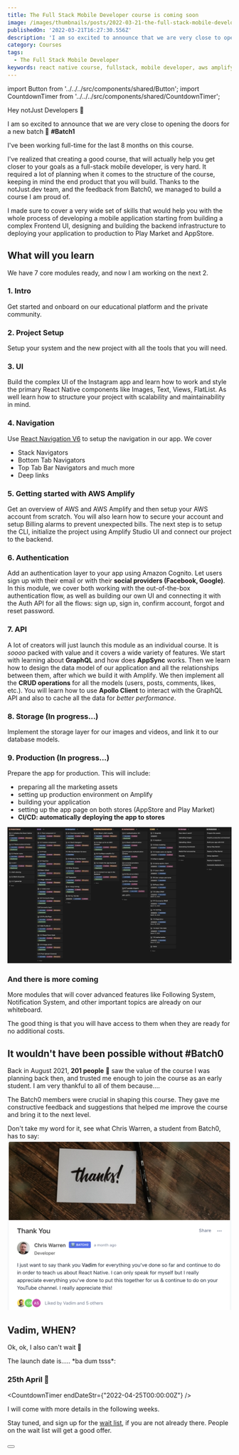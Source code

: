 ```yaml
---
title: The Full Stack Mobile Developer course is coming soon
image: /images/thumbnails/posts/2022-03-21-the-full-stack-mobile-developer-course-is-coming-soon.png
publishedOn: '2022-03-21T16:27:30.556Z'
description: 'I am so excited to announce that we are very close to opening the doors for the a new batch. #Batch1'
category: Courses
tags:
  - The Full Stack Mobile Developer
keywords: react native course, fullstack, mobile developer, aws amplify
---
```


import Button from '../../../src/components/shared/Button';
import CountdownTimer from '../../../src/components/shared/CountdownTimer';

Hey notJust Developers 👋

I am so excited to announce that we are very close to opening the doors for a new batch 🎉 **#Batch1**

I've been working full-time for the last 8 months on this course.

I've realized that creating a good course, that will actually help you get closer to your goals as a full-stack mobile developer, is very hard. It required a lot of planning when it comes to the structure of the course, keeping in mind the end product that you will build. Thanks to the notJust.dev team, and the feedback from Batch0, we managed to build a course I am proud of.

I made sure to cover a very wide set of skills that would help you with the whole process of developing a mobile application starting from building a complex Frontend UI, designing and building the backend infrastructure to deploying your application to production to Play Market and AppStore.

## What will you learn

We have 7 core modules ready, and now I am working on the next 2.

### 1. Intro

Get started and onboard on our educational platform and the private community.

### 2. Project Setup

Setup your system and the new project with all the tools that you will need.

### 3. UI

Build the complex UI of the Instagram app and learn how to work and style the primary React Native components like Images, Text, Views, FlatList. As well learn how to structure your project with scalability and maintainability in mind.

### 4. Navigation

Use [React Navigation V6](https://reactnavigation.org/) to setup the navigation in our app. We cover

- Stack Navigators
- Bottom Tab Navigators
- Top Tab Bar Navigators and much more
- Deep links

### 5. Getting started with AWS Amplify

Get an overview of AWS and AWS Amplify and then setup your AWS account from scratch. You will also learn how to secure your account and setup Billing alarms to prevent unexpected bills. The next step is to setup the CLI, initialize the project using Amplify Studio UI and connect our project to the backend.

### 6. Authentication

Add an authentication layer to your app using Amazon Cognito. Let users sign up with their email or with their **social providers (Facebook, Google)**. In this module, we cover both working with the out-of-the-box authentication flow, as well as building our own UI and connecting it with the Auth API for all the flows: sign up, sign in, confirm account, forgot and reset password.

### 7. API

A lot of creators will just launch this module as an individual course. It is _soooo_ packed with value and it covers a wide variety of features. We start with learning about **GraphQL** and how does **AppSync** works. Then we learn how to design the data model of our application and all the relationships between them, after which we build it with Amplify. We then implement all the **CRUD operations** for all the models (users, posts, comments, likes, etc.). You will learn how to use **Apollo Client** to interact with the GraphQL API and also to cache all the data for _better performance_.

### 8. Storage (In progress...)

Implement the storage layer for our images and videos, and link it to our database models.

### 9. Production (In progress...)

Prepare the app for production. This will include:

- preparing all the marketing assets
- setting up production environment on Amplify
- building your application
- setting up the app page on both stores (AppStore and Play Market)
- **CI/CD: automatically deploying the app to stores**

![Course content](./course_content.png)

### And there is more coming

More modules that will cover advanced features like Following System, Notification System, and other important topics are already on our whiteboard.

The good thing is that you will have access to them when they are ready for no additional costs.

## It wouldn't have been possible without #Batch0

Back in August 2021, **201 people** 🤯 saw the value of the course I was planning back then, and trusted me enough to join the course as an early student. I am very thankful to all of them because....

The Batch0 members were crucial in shaping this course. They gave me constructive feedback and suggestions that helped me improve the course and bring it to the next level.

Don't take my word for it, see what Chris Warren, a student from Batch0, has to say:
![Testimonial](./ChrisWarren.png)

## Vadim, WHEN?

Ok, ok, I also can't wait 🤩

The launch date is..... \*ba dum tsss\*:

### 25th April 🎉

<CountdownTimer endDateStr={"2022-04-25T00:00:00Z"} />

I will come with more details in the following weeks.

Stay tuned, and sign up for the [wait list](https://academy.notjust.dev/), if you are not already there. People on the wait list will get a good offer.

<Button title="Join the wait list" href="https://academy.notjust.dev/" target="_blank" />
